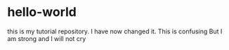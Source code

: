 # hello-world

this is my tutorial repository. I have now changed it.
This is confusing
But I am strong and I will not cry

